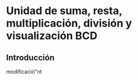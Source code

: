 # Unidad de suma, resta, multiplicación, división y visualización BCD
## Introducción 

modificació"nt

